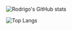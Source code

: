 ![Rodrigo's GitHub stats](https://github-readme-stats.vercel.app/api?username=rmvaldesd&show_icons=true&theme=gruvbox&include_all_commits=true&&count_private=true)

![Top Langs](https://github-readme-stats.vercel.app/api/top-langs/?username=rmvaldesd&theme=gruvbox)
<!--
**rmvaldesd/rmvaldesd** is a ✨ _special_ ✨ repository because its `README.md` (this file) appears on your GitHub profile.

Here are some ideas to get you started:

- 🔭 I’m currently working on ...
- 🌱 I’m currently learning ...
- 👯 I’m looking to collaborate on ...
- 🤔 I’m looking for help with ...
- 💬 Ask me about ...
- 📫 How to reach me: ...
- 😄 Pronouns: ...
- ⚡ Fun fact: ...
-->
